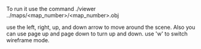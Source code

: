To run it use the command 
./viewer ../maps/<map_number>/<map_number>.obj

use the left, right, up, and down  arrow to move around the scene. Also you can use page up and page down to turn up and down. use 'w' to switch wireframe mode.

